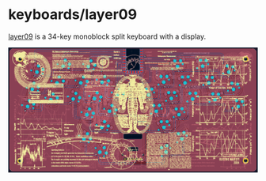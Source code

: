 # keyboards/layer09
[layer09](https://github.com/EMajesty/layer09) is a 34-key monoblock split keyboard with a display.

![](Pasted%20image%2020241101130302.png)